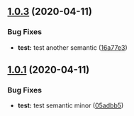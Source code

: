 ## [1.0.3](https://github.com/zephyrmathias/create-react-app-s3/compare/v1.0.2...v1.0.3) (2020-04-11)


### Bug Fixes

* **test:** test another semantic ([16a77e3](https://github.com/zephyrmathias/create-react-app-s3/commit/16a77e322c28c97ceda45b98086938837277b7bf))

## [1.0.1](https://github.com/zephyrmathias/create-react-app-s3/compare/v1.0.0...v1.0.1) (2020-04-11)


### Bug Fixes

* **test:** test semantic minor ([05adbb5](https://github.com/zephyrmathias/create-react-app-s3/commit/05adbb5e46755736c91de852aa19fc8dc6c6a4a6))
